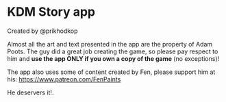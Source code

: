 # KDM Story app 

Created by @prikhodkop

Almost all the art and text presented in the app are the property of Adam Poots. 
The guy did a great job creating the game, so please pay respect to him and <b>use the app ONLY if you own a copy of the game</b> (no exceptions)!

The app also uses some of content created by Fen, please support him at his: https://www.patreon.com/FenPaints

He deservers it!.
